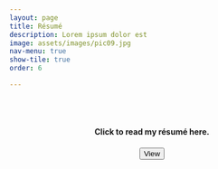 ```yaml
---
layout: page
title: Résumé
description: Lorem ipsum dolor est
image: assets/images/pic09.jpg
nav-menu: true
show-tile: true
order: 6

---
```

<center>
<br><br>
	<h4>Click to read my résumé here.<h4>

<button type="submit" onclick="window.open('Michaela_Blanchfield_CV_2022.pdf')">View</button>
